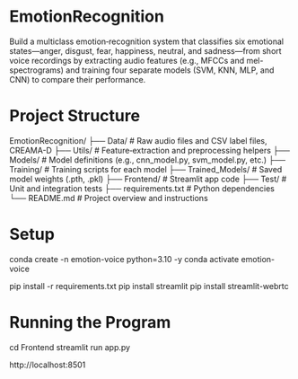 # EmotionRecognition

Build a multiclass emotion‐recognition system that classifies six emotional states—anger, disgust, fear, happiness, neutral, and sadness—from short voice recordings by extracting audio features (e.g., MFCCs and mel-spectrograms) and training four separate models (SVM, KNN, MLP, and CNN) to compare their performance.

# Project Structure

EmotionRecognition/
├── Data/ # Raw audio files and CSV label files, CREAMA-D
├── Utils/ # Feature‐extraction and preprocessing helpers
├── Models/ # Model definitions (e.g., cnn_model.py, svm_model.py, etc.)
├── Training/ # Training scripts for each model
├── Trained_Models/ # Saved model weights (.pth, .pkl)
├── Frontend/ # Streamlit app code
├── Test/ # Unit and integration tests
├── requirements.txt # Python dependencies
└── README.md # Project overview and instructions

# Setup

conda create -n emotion-voice python=3.10 -y
conda activate emotion-voice

pip install -r requirements.txt
pip install streamlit
pip install streamlit-webrtc

# Running the Program

cd Frontend
streamlit run app.py

http://localhost:8501
